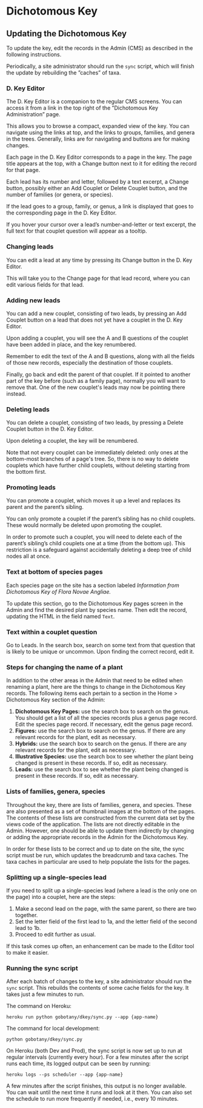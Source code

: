 # Dichotomous Key

## Updating the Dichotomous Key

To update the key, edit the records in the Admin (CMS) as described in the
following instructions.

Periodically, a site administrator should run the `sync` script, which will
finish the update by rebuilding the ”caches” of taxa.

### D. Key Editor

The D. Key Editor is a companion to the regular CMS screens. You can access
it from a link in the top right of the ”Dichotomous Key Administration” page.

This allows you to browse a compact, expanded view of the key. You can
navigate using the links at top, and the links to groups, families,
and genera in the trees. Generally, links are for navigating and buttons are
for making changes.

Each page in the D. Key Editor corresponds to a page in the key. The page
title appears at the top, with a Change button next to it for editing the
record for that page.

Each lead has its number and letter, followed by a text excerpt, a
Change button, possibly either an Add Couplet or Delete Couplet button,
and the number of families (or genera, or species).

If the lead goes to a group, family, or genus, a link is displayed that goes
to the corresponding page in the D. Key Editor.

If you hover your cursor over a lead’s number-and-letter or text excerpt,
the full text for that couplet question will appear as a tooltip.

### Changing leads

You can edit a lead at any time by pressing its Change button in the
D. Key Editor.

This will take you to the Change page for that lead record, where you
can edit various fields for that lead.

### Adding new leads

You can add a new couplet, consisting of two leads, by pressing an
Add Couplet button on a lead that does not yet have a couplet in the
D. Key Editor.

Upon adding a couplet, you will see the A and B questions of the couplet
have been added in place, and the key renumbered.

Remember to edit the text of the A and B questions, along with all
the fields of those new records, especially the destination of those
couplets.

Finally, go back and edit the parent of that couplet. If it pointed to
another part of the key before (such as a family page), normally you
will want to remove that. One of the new couplet's leads may now be
pointing there instead.

### Deleting leads

You can delete a couplet, consisting of two leads, by pressing a
Delete Couplet button in the D. Key Editor.

Upon deleting a couplet, the key will be renumbered.

Note that not every couplet can be immediately deleted: only ones
at the bottom-most branches of a page's tree. So, there is no way
to delete couplets which have further child couplets, without deleting
starting from the bottom first.

### Promoting leads

You can promote a couplet, which moves it up a level and replaces
its parent and the parent’s sibling.

You can only promote a couplet if the parent’s sibling has no child
couplets. These would normally be deleted upon promoting the couplet.

In order to promote such a couplet, you will need to delete each of the
parent’s sibling’s child couplets one at a time (from the bottom up).
This restriction is a safeguard against accidentally deleting a deep
tree of child nodes all at once.

### Text at bottom of species pages

Each species page on the site has a section labeled *Information from
Dichotomous Key of Flora Novae Angliae.*

To update this section, go to the Dichotomous Key pages screen in the
Admin and find the desired plant by species name. Then edit the record,
updating the HTML in the field named `Text`.

### Text within a couplet question

Go to Leads. In the search box, search on some text from that question
that is likely to be unique or uncommon. Upon finding the correct
record, edit it.

### Steps for changing the name of a plant

In addition to the other areas in the Admin that need to be edited when
renaming a plant, here are the things to change in the Dichotomous Key
records. The following items each pertain to a section in the Home >
Dichotomous Key section of the Admin:

1. **Dichotomous Key Pages:** use the search box to search on the
genus. You should get a list of all the species records plus a genus
page record. Edit the species page record. If necessary, edit the
genus page record.
2. **Figures:** use the search box to search on the genus. If there
are any relevant records for the plant, edit as necessary.
3. **Hybrids:** use the search box to search on the genus. If there
are any relevant records for the plant, edit as necessary.
4. **Illustrative Species:** use the search box to see whether the
plant being changed is present in these records. If so, edit as
necessary.
5. **Leads:** use the search box to see whether the plant being
changed is present in these records. If so, edit as necessary.

### Lists of families, genera, species

Throughout the key, there are lists of families, genera, and species.
These are also presented as a set of thumbnail images at the bottom
of the pages. The contents of these lists are constructed from the
current data set by the views code of the application. The lists are
not directly editable in the Admin. However, one should be able to
update them indirectly by changing or adding the appropriate records
in the Admin for the Dichotomous Key.

In order for these lists to be correct and up to date on the site, the
sync script must be run, which updates the breadcrumb and taxa
caches. The taxa caches in particular are used to help populate the
lists for the pages.

### Splitting up a single-species lead

If you need to split up a single-species lead (where a lead is the only one
on the page) into a couplet, here are the steps:

1. Make a second lead on the page, with the same parent, so there
are two together.
2. Set the letter field of the first lead to 1a, and the letter field of the
second lead to 1b.
3. Proceed to edit further as usual.

If this task comes up often, an enhancement can be made to the Editor tool
to make it easier.

### Running the sync script

After each batch of changes to the key, a site administrator should run
the `sync` script. This rebuilds the contents of some cache fields for
the key. It takes just a few minutes to run.

The command on Heroku:

    heroku run python gobotany/dkey/sync.py --app {app-name}

The command for local development:

    python gobotany/dkey/sync.py

On Heroku (both Dev and Prod), the sync script is now set up to run
at regular intervals (currently every hour). For a few minutes after
the script runs each time, its logged output can be seen by running:

    heroku logs --ps scheduler --app {app-name}

A few minutes after the script finishes, this output is no longer
available. You can wait until the next time it runs and look at it then.
You can also set the schedule to run more frequently if needed, i.e.,
every 10 minutes.
